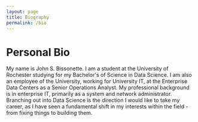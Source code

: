 ```yaml
---
layout: page
title: Biography
permalink: /bio
---
```


# Personal Bio

My name is John S. Bissonette. I am a student at the University of Rochester studying for my Bachelor's of Science in Data Science.
I am also an employee of the University, working for University IT, at the Enterprise Data Centers as a Senior Operations Analyst.
My professional background is in enterprise IT, primarily as a system and network administrator. Branching out into Data Science is
the direction I would like to take my career, as I have seen a fundamental shift in my interests within the field - from fixing things
to building them.